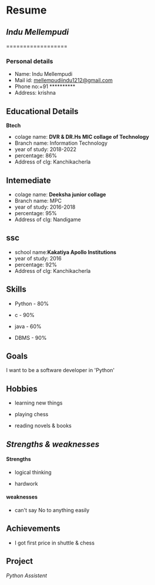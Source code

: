# Resume

## *Indu Mellempudi*
==================

### Personal details
 
 - Name: Indu Mellempudi<br>
 - Mail id: mellempudiindu1212@gmail.com<br>
 - Phone no:+91 **********<br>
 - Address: krishna<br>
 
 ## Educational Details
  
  **Btech**
  
  - colage name: __DVR & DR.Hs MIC collage of Technology__<br>
  - Branch name: Information Technology<br>
  - year of study: 2018-2022<br>
  - percentage: 86%<br>
  - Address of clg: Kanchikacherla<br>

## Intemediate
  
  - colage name: __Deeksha junior collage__ <br>
  - Branch name: MPC<br>
  - year of study: 2016-2018<br>
  - percentage: 95%<br>
  - Address of clg: Nandigame<br>

## ssc

  - school name:__Kakatiya Apollo Institutions__<br>
  - year of study: 2016<br>
  - percentage: 92%<br>
  - Address of clg: Kanchikacherla<br>

## Skills
- Python  -  80%

- c       -  90%

- java    -  60%

- DBMS    -  90%

## Goals

I want to be a software developer in 'Python'

## Hobbies 

- learning new  things

- playing chess

- reading novels & books

## *Strengths & weaknesses*

#### Strengths

- logical thinking
 
- hardwork

#### weaknesses
 - can't say No to anything easily
 
 ## **Achievements**
 
 - I got first price in shuttle & chess

## Project
 
 *Python Assistent*
 



